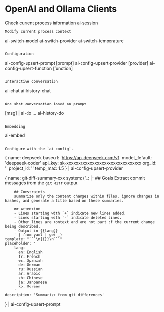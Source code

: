 # OpenAI and Ollama Clients

Check current process information
ai-session
```
Modify current process context
```
ai-switch-model
ai-switch-provider
ai-switch-temperature
```

Configuration
```
ai-config-upsert-prompt [prompt]
ai-config-upsert-provider [provider]
ai-config-upsert-function [function]
```

Interactive conversation
```
ai-chat
ai-history-chat
```

One-shot conversation based on prompt
```
[msg] | ai-do <prompt> ...<placeholder>
ai-history-do
```

Embedding
```
ai-embed
```

Configure with the `ai config`.
```
{
    name: deepseek
    baseurl: 'https://api.deepseek.com/v1'
    model_default: 'deepseek-coder'
    api_key: sk-xxxxxxxxxxxxxxxxxxxxxxxxxxxxxxxx
    org_id: ''
    project_id: ''
    temp_max: 1.5
} | ai-config-upsert-provider

{
    name: git-diff-summary-xxx
    system: ('_: |-
        ## Goals
        Extract commit messages from the `git diff` output

        ## Constraints
        summarize only the content changes within files, ignore changes in hashes, and generate a title based on these summaries.

        ## Attention
        - Lines starting with `+` indicate new lines added.
        - Lines starting with `-` indicate deleted lines.
        - Other lines are context and are not part of the current change being described.
        - Output in {{lang}}
        ' | from yaml | get _)
    template: "```\n{{}}\n```"
    placeholder: '
        lang:
          en: English
          fr: French
          es: Spanish
          de: German
          ru: Russian
          ar: Arabic
          zh: Chinese
          ja: Janpanese
          ko: Korean
        '
    description: 'Summarize from git differences'
} | ai-config-upsert-prompt
```
